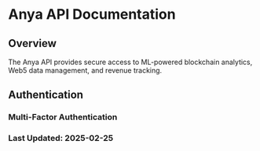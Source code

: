 # Anya API Documentation

## Overview

The Anya API provides secure access to ML-powered blockchain analytics, Web5 data management, and revenue tracking.

## Authentication

### Multi-Factor Authentication

### Last Updated: 2025-02-25
